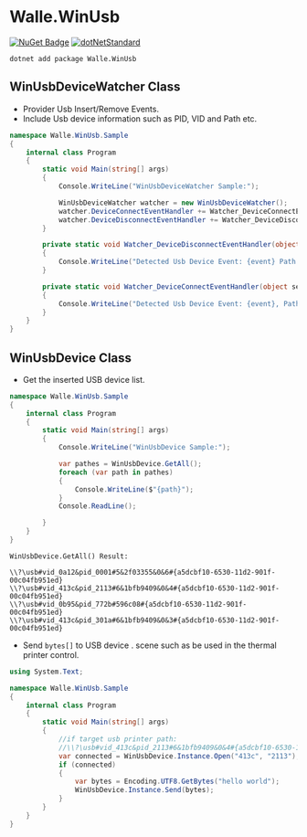 # Walle.WinUsb

[![NuGet Badge](https://buildstats.info/nuget/Walle.WinUsb)](https://www.nuget.org/packages/Walle.WinUsb/)
[![dotNetStandard](https://github.com/walle-work/Walle.WinUsb/actions/workflows/NetStandard.yml/badge.svg)](https://github.com/walle-work/Walle.WinUsb/actions/workflows/NetStandard.yml)


```shell
dotnet add package Walle.WinUsb
```

## WinUsbDeviceWatcher Class

- Provider Usb Insert/Remove Events.
- Include Usb device  information such as PID, VID and Path etc.

```csharp
namespace Walle.WinUsb.Sample
{
    internal class Program
    {
        static void Main(string[] args)
        {
            Console.WriteLine("WinUsbDeviceWatcher Sample:");

            WinUsbDeviceWatcher watcher = new WinUsbDeviceWatcher();
            watcher.DeviceConnectEventHandler += Watcher_DeviceConnectEventHandler;
            watcher.DeviceDisconnectEventHandler += Watcher_DeviceDisconnectEventHandler;
        }

        private static void Watcher_DeviceDisconnectEventHandler(object sender, WinUsbDeviceEventArgs e)
        {
            Console.WriteLine("Detected Usb Device Event: {event} Path:{path},VID:{vid},PID:{pid}", e.EventType, e.Path, e.Vid, e.Vid);
        }

        private static void Watcher_DeviceConnectEventHandler(object sender, WinUsbDeviceEventArgs e)
        {
            Console.WriteLine("Detected Usb Device Event: {event}, Path:{path},VID:{vid},PID:{pid}", e.EventType, e.Path, e.Vid, e.Vid);
        }
    }
}
```

## WinUsbDevice Class

- Get the inserted USB device list.

```csharp
namespace Walle.WinUsb.Sample
{
    internal class Program
    {
        static void Main(string[] args)
        {
            Console.WriteLine("WinUsbDevice Sample:");

            var pathes = WinUsbDevice.GetAll();
            foreach (var path in pathes)
            {
                Console.WriteLine($"{path}");
            }
            Console.ReadLine();

        }
    }
}
```

```shell
WinUsbDevice.GetAll() Result:

\\?\usb#vid_0a12&pid_0001#5&2f03355&0&6#{a5dcbf10-6530-11d2-901f-00c04fb951ed}
\\?\usb#vid_413c&pid_2113#6&1bfb9409&0&4#{a5dcbf10-6530-11d2-901f-00c04fb951ed}
\\?\usb#vid_0b95&pid_772b#596c08#{a5dcbf10-6530-11d2-901f-00c04fb951ed}
\\?\usb#vid_413c&pid_301a#6&1bfb9409&0&3#{a5dcbf10-6530-11d2-901f-00c04fb951ed}
```

- Send ```bytes[]``` to USB device . scene such as be used in the thermal printer control.

```csharp
using System.Text;

namespace Walle.WinUsb.Sample
{
    internal class Program
    {
        static void Main(string[] args)
        {
            //if target usb printer path:
            //\\?\usb#vid_413c&pid_2113#6&1bfb9409&0&4#{a5dcbf10-6530-11d2-901f-00c04fb951ed}        
            var connected = WinUsbDevice.Instance.Open("413c", "2113");
            if (connected)
            {
                var bytes = Encoding.UTF8.GetBytes("hello world");
                WinUsbDevice.Instance.Send(bytes);
            }
        }
    }
}
```


